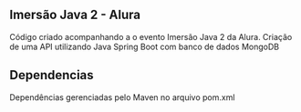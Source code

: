 ## Imersão Java 2 - Alura

Código criado acompanhando a o evento Imersão Java 2 da Alura.
Criação de uma API utilizando Java Spring Boot com banco de dados MongoDB

## Dependencias

Dependências gerenciadas pelo Maven no arquivo pom.xml
